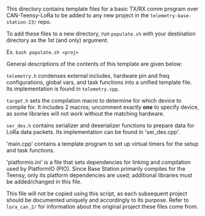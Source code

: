 This directory contains template files for a basic TX/RX comm program over CAN-Teensy-LoRa
to be added to any new project in the `telemetry-base-station-23/` repo.

To add these files to a new directory, run `populate.sh` with your destination
directory as the 1st (and only) argument.

Ex. `bash populate.sh <proj>`

General descriptions of the contents of this template are given below:

`telemetry.h` condenses external includes, hardware pin and freq configurations,
global vars, and task functions into a unified template file.
Its implementation is found in `telemetry.cpp`.

`target.h` sets the compilation macro to determine for which device to compile for.
It includes 2 macros; uncomment exactly **one** to specify device, as some libraries
will not work without the matching hardware.

`ser_des.h` contains serializer and deserializer functions to prepare data
for LoRa data packets. Its implementation can be found in 'ser_des.cpp'.

'main.cpp' contains a template program to set up virtual timers for the
setup and task functions.

'platformio.ini' is a file that sets dependencies for linking and compilation
used by PlatformIO (PIO). Since Base Station primarily compiles for the Teensy,
only its platform dependencies are used; additional libraries must be added/changed
in this file.

This file will not be copied using this script, as each subsequent project should
be documented uniquely and accordingly to its purpose. Refer to `lora_can_2/` for
information about the original project these files come from.
